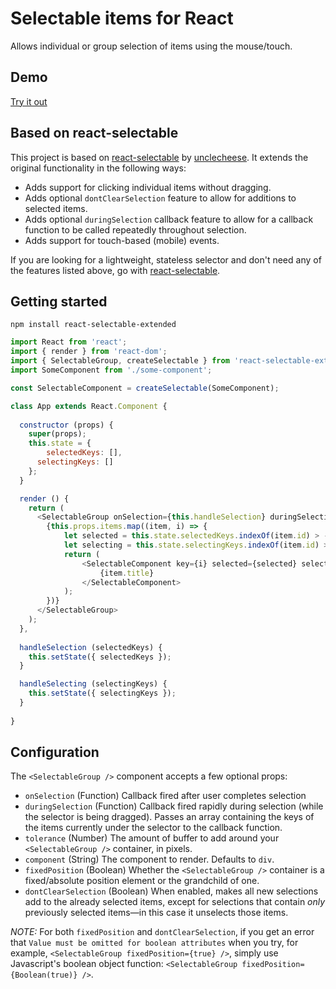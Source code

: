 # Selectable items for React

Allows individual or group selection of items using the mouse/touch.

## Demo
[Try it out](http://leopoldjoy.github.io/react-selectable-extended/example/)

## Based on react-selectable
This project is based on [react-selectable](https://github.com/unclecheese/react-selectable) by [unclecheese](https://github.com/unclecheese). It extends the original functionality in the following ways:
* Adds support for clicking individual items without dragging.
* Adds optional `dontClearSelection` feature to allow for additions to selected items.
* Adds optional `duringSelection` callback feature to allow for a callback function to be called repeatedly throughout selection.
* Adds support for touch-based (mobile) events.

If you are looking for a lightweight, stateless selector and don't need any of the features listed above, go with [react-selectable](https://github.com/unclecheese/react-selectable).

## Getting started
```
npm install react-selectable-extended
```

```js
import React from 'react';
import { render } from 'react-dom';
import { SelectableGroup, createSelectable } from 'react-selectable-extended';
import SomeComponent from './some-component';

const SelectableComponent = createSelectable(SomeComponent);

class App extends React.Component {
  
  constructor (props) {
  	super(props);
  	this.state = {
  		selectedKeys: [],
      selectingKeys: []
  	};
  }

  render () {
    return (
      <SelectableGroup onSelection={this.handleSelection} duringSelection={this.handleSelecting}>
        {this.props.items.map((item, i) => {
          	let selected = this.state.selectedKeys.indexOf(item.id) > -1;
            let selecting = this.state.selectingKeys.indexOf(item.id) > -1;
          	return (
          		<SelectableComponent key={i} selected={selected} selecting={selecting} selectableKey={item.id}>
          			{item.title}
          		</SelectableComponent>
          	);
        })}
      </SelectableGroup>
    );
  },
  
  handleSelection (selectedKeys) {
  	this.setState({ selectedKeys });
  }

  handleSelecting (selectingKeys) {
    this.setState({ selectingKeys });
  }
	
}
```
## Configuration

The `<SelectableGroup />` component accepts a few optional props:
* `onSelection` (Function) Callback fired after user completes selection
* `duringSelection` (Function) Callback fired rapidly during selection (while the selector is being dragged). Passes an array containing the keys of the items currently under the selector to the callback function.
* `tolerance` (Number) The amount of buffer to add around your `<SelectableGroup />` container, in pixels.
* `component` (String) The component to render. Defaults to `div`.
* `fixedPosition` (Boolean) Whether the `<SelectableGroup />` container is a fixed/absolute position element or the grandchild of one.
* `dontClearSelection` (Boolean) When enabled, makes all new selections add to the already selected items, except for selections that contain *only* previously selected items—in this case it unselects those items.

*NOTE:* For both `fixedPosition` and `dontClearSelection`, if you get an error that `Value must be omitted for boolean attributes` when you try, for example, `<SelectableGroup fixedPosition={true} />`, simply use Javascript's boolean object function: `<SelectableGroup fixedPosition={Boolean(true)} />`.
